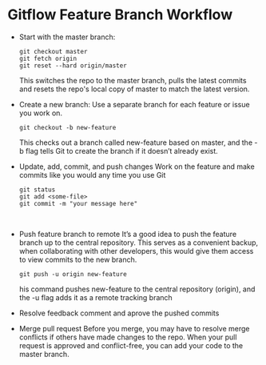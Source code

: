 # Gitflow Feature Branch Workflow 
  - Start with the master branch:

      ```
      git checkout master
      git fetch origin 
      git reset --hard origin/master
      ```

      This switches the repo to the master branch, pulls the latest commits and resets the repo's local copy of master to match the latest version.

  - Create a new branch:
      Use a separate branch for each feature or issue you work on. 

      ```
      git checkout -b new-feature
      ```

      This checks out a branch called new-feature based on master, and the -b flag tells Git to create the branch if it doesn’t already exist.

  - Update, add, commit, and push changes
      Work on the feature and make commits like you would any time you use Git

      ```
      git status
      git add <some-file>
      git commit -m "your message here"
      ```

      ​

  - Push feature branch to remote
      It’s a good idea to push the feature branch up to the central repository. This serves as a convenient backup, when collaborating with other developers, this would give them access to view commits to the new branch.

      ```
      git push -u origin new-feature
      ```

      his command pushes new-feature to the central repository (origin), and the -u flag adds it as a remote tracking branch

  - Resolve feedback
      comment and aprove the pushed commits

  - Merge pull request
      Before you merge, you may have to resolve merge conflicts if others have made changes to the repo. When your pull request is approved and conflict-free, you can add your code to the master branch.